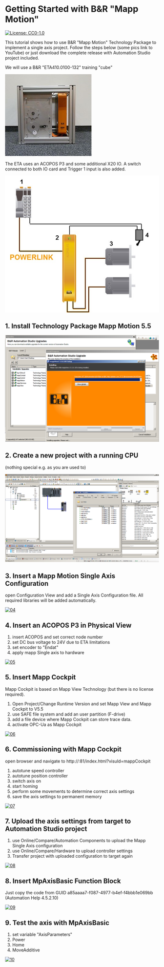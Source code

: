 # Getting Started with B&R "Mapp Motion"

[![License: CC0-1.0](https://licensebuttons.net/l/zero/1.0/80x15.png)](http://creativecommons.org/publicdomain/zero/1.0/)

This tutorial shows how to use B&amp;R "Mapp Motion" Technology Package to implement a single axis project.
Follow the steps below (some pics link to YouTube) or just download the complete release with Automation Studio
project included.

We will use a B&amp;R "ETA410.0100-132" training "cube"

![ETA410](https://github.com/hilch/mapp-motion-getting-started/blob/master/media/00_ETA410.0100-00_132.png)

The ETA uses an ACOPOS P3 and some additional X20 IO. A switch connected to both IO card and Trigger 1 input is
also added.

![ETA410 topology](https://github.com/hilch/mapp-motion-getting-started/blob/master/media/01_ETA410.0100-01_132_topology.png)

## 1. Install Technology Package Mapp Motion 5.5

![install mapp motion](https://github.com/hilch/mapp-motion-getting-started/blob/master/media/02_install_mapp_motion_55.png)

## 2. Create a new project with a running CPU

(nothing special e.g. as you are used to)

![new project](https://github.com/hilch/mapp-motion-getting-started/blob/master/media/03_running_cpu.png)

## 3. Insert a Mapp Motion Single Axis Configuration

open Configuration View and add a Single Axis Configuration file. All required libraries will be added automatically.

[![04](http://img.youtube.com/vi/qdOVnebVUVw/0.jpg)](http://www.youtube.com/watch?v=qdOVnebVUVw)

## 4. Insert an ACOPOS P3 in Physical View

1. insert ACOPOS and set correct node number
2. set DC bus voltage to 24V due to ETA limitations
3. set encoder to "Endat"
4. apply mapp Single axis to hardware

[![05](http://img.youtube.com/vi/tMh8Yh_kcs4/0.jpg)](http://www.youtube.com/watch?v=tMh8Yh_kcs4)

## 5. Insert Mapp Cockpit

Mapp Cockpit is based on Mapp View Technology (but there is no license required).

1. Open Project/Change Runtime Version and set Mapp View and Mapp Cockpit to V5.5
2. use SAFE file system and add an user partition (F-drive)
3. add a file device where Mapp Cockpit can store trace data.
4. activate OPC-Ua as Mapp Cockpit

[![06](http://img.youtube.com/vi/yQiHJyo_oQ8/0.jpg)](http://www.youtube.com/watch?v=yQiHJyo_oQ8)

## 6. Commissioning with Mapp Cockpit

open browser and navigate to http://<IPADDRESS>:81/index.html?visuId=mappCockpit

1. autotune speed controller
2. autotune position controller
3. switch axis on
4. start homing
5. perform some movements to determine correct axis settings
6. save the axis settings to permanent memory

[![07](http://img.youtube.com/vi/ZbgP48_rO-A/0.jpg)](http://www.youtube.com/watch?v=ZbgP48_rO-A)

## 7. Upload the axis settings from target to Automation Studio project

1. use Online/Compare/Automation Components to upload the Mapp Single Axis configuration
2. use Online/Compare/Hardware to upload controller settings
3. Transfer project with uploaded configuration to target again

[![08](http://img.youtube.com/vi/qrduv-qJtsY/0.jpg)](http://www.youtube.com/watch?v=qrduv-qJtsY)

## 8. Insert MpAxisBasic Function Block

Just copy the code from GUID a85aaaa7-f087-4977-b4ef-f4bbb1e069bb (Automation Help 4.5.2.10)

[![09](http://img.youtube.com/vi/G-ZkjUBLmXo/0.jpg)](http://www.youtube.com/watch?v=G-ZkjUBLmXo)

## 9. Test the axis with MpAxisBasic

1. set variable "AxisParameters"
1. Power
2. Home
3. MoveAdditive


[![10](http://img.youtube.com/vi/RnY5mPLEc3Q/0.jpg)](http://www.youtube.com/watch?v=RnY5mPLEc3Q)



